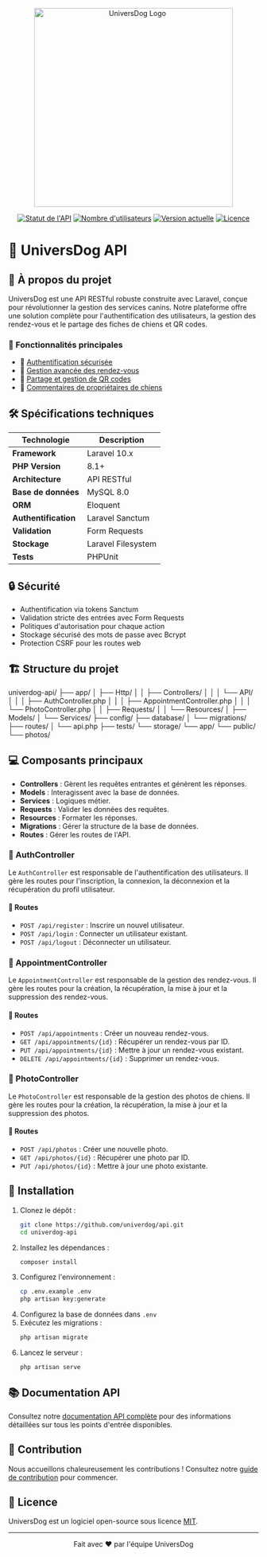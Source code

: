 <p align="center"><a href="https://univerdog.site" target="_blank"><img src="https://api.univerdog.site/logo.png" width="400" alt="UniversDog Logo"></a></p>

<p align="center">
<a href="https://api.univerdog.site/status"><img src="https://api.univerdog.site/status-badge.svg" alt="Statut de l'API"></a>
<a href="https://univerdog.site/stats"><img src="https://api.univerdog.site/users-badge.svg" alt="Nombre d'utilisateurs"></a>
<a href="https://univerdog.site/version"><img src="https://api.univerdog.site/version-badge.svg" alt="Version actuelle"></a>
<a href="https://univerdog.site/license"><img src="https://api.univerdog.site/license-badge.svg" alt="Licence"></a>
</p>

# 🐾 UniversDog API

## 📘 À propos du projet

UniversDog est une API RESTful robuste construite avec Laravel, conçue pour révolutionner la gestion des services canins. Notre plateforme offre une solution complète pour l'authentification des utilisateurs, la gestion des rendez-vous et le partage des fiches de chiens et QR codes.

### 🌟 Fonctionnalités principales

-   🔐 [Authentification sécurisée](https://univerdog.site/features/auth)
-   📅 [Gestion avancée des rendez-vous](https://univerdog.site/features/appointments)
-   📸 [Partage et gestion de QR codes](https://univerdog.site/features/photos)
-   🤝 [Commentaires de propriétaires de chiens](https://univerdog.site/community)

## 🛠 Spécifications techniques

| Technologie          | Description        |
| -------------------- | ------------------ |
| **Framework**        | Laravel 10.x       |
| **PHP Version**      | 8.1+               |
| **Architecture**     | API RESTful        |
| **Base de données**  | MySQL 8.0          |
| **ORM**              | Eloquent           |
| **Authentification** | Laravel Sanctum    |
| **Validation**       | Form Requests      |
| **Stockage**         | Laravel Filesystem |
| **Tests**            | PHPUnit            |

## 🔒 Sécurité

-   Authentification via tokens Sanctum
-   Validation stricte des entrées avec Form Requests
-   Politiques d'autorisation pour chaque action
-   Stockage sécurisé des mots de passe avec Bcrypt
-   Protection CSRF pour les routes web

## 🏗 Structure du projet

univerdog-api/
├── app/
│ ├── Http/
│ │ ├── Controllers/
│ │ │ └── API/
│ │ │ ├── AuthController.php
│ │ │ ├── AppointmentController.php
│ │ │ └── PhotoController.php
│ │ ├── Requests/
│ │ └── Resources/
│ ├── Models/
│ └── Services/
├── config/
├── database/
│ └── migrations/
├── routes/
│ └── api.php
├── tests/
└── storage/
└── app/
└── public/
└── photos/

## 💻 Composants principaux

-   **Controllers** : Gèrent les requêtes entrantes et génèrent les réponses.
-   **Models** : Interagissent avec la base de données.
-   **Services** : Logiques métier.
-   **Requests** : Valider les données des requêtes.
-   **Resources** : Formater les réponses.
-   **Migrations** : Gérer la structure de la base de données.
-   **Routes** : Gérer les routes de l'API.

### 🔑 AuthController

Le `AuthController` est responsable de l'authentification des utilisateurs. Il gère les routes pour l'inscription, la connexion, la déconnexion et la récupération du profil utilisateur.

#### 📄 Routes

-   `POST /api/register` : Inscrire un nouvel utilisateur.
-   `POST /api/login` : Connecter un utilisateur existant.
-   `POST /api/logout` : Déconnecter un utilisateur.

### 📅 AppointmentController

Le `AppointmentController` est responsable de la gestion des rendez-vous. Il gère les routes pour la création, la récupération, la mise à jour et la suppression des rendez-vous.

#### 📄 Routes

-   `POST /api/appointments` : Créer un nouveau rendez-vous.
-   `GET /api/appointments/{id}` : Récupérer un rendez-vous par ID.
-   `PUT /api/appointments/{id}` : Mettre à jour un rendez-vous existant.
-   `DELETE /api/appointments/{id}` : Supprimer un rendez-vous.

### 📸 PhotoController

Le `PhotoController` est responsable de la gestion des photos de chiens. Il gère les routes pour la création, la récupération, la mise à jour et la suppression des photos.

#### 📄 Routes

-   `POST /api/photos` : Créer une nouvelle photo.
-   `GET /api/photos/{id}` : Récupérer une photo par ID.
-   `PUT /api/photos/{id}` : Mettre à jour une photo existante.

## 🚀 Installation

1. Clonez le dépôt :
    ```bash
    git clone https://github.com/univerdog/api.git
    cd univerdog-api
    ```
2. Installez les dépendances :
    ```bash
    composer install
    ```
3. Configurez l'environnement :
    ```bash
    cp .env.example .env
    php artisan key:generate
    ```
4. Configurez la base de données dans `.env`
5. Exécutez les migrations :
    ```bash
    php artisan migrate
    ```
6. Lancez le serveur :
    ```bash
    php artisan serve
    ```

## 📚 Documentation API

Consultez notre [documentation API complète](https://api.univerdog.site/docs) pour des informations détaillées sur tous les points d'entrée disponibles.

## 🤝 Contribution

Nous accueillons chaleureusement les contributions ! Consultez notre [guide de contribution](https://univerdog.site/contact) pour commencer.

## 📄 Licence

UniversDog est un logiciel open-source sous licence [MIT](https://opensource.org/licenses/MIT).

---

<p align="center">Fait avec ❤️ par l'équipe UniversDog</p>
